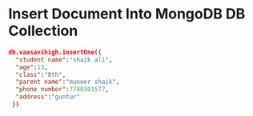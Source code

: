 # Insert Document Into MongoDB DB Collection 

```json
db.vaasavihigh.insertOne({ 
  "student name":"shaik ali",
  "age":13,
  "class":"8th",
  "parent name":"muneer shaik",
  "phone number":7780301577,
  "address":"guntur"
 })
```